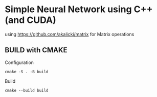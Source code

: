 # Simple Neural Network using C++ (and CUDA)
using https://github.com/akalicki/matrix for Matrix operations   
## BUILD with CMAKE
Configuration  
```
cmake -S . -B build
```
Build  
```
cmake --build build
```
